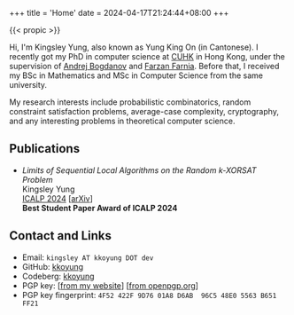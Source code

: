 +++
title = 'Home'
date = 2024-04-17T21:24:44+08:00
+++

{{< propic >}}

Hi, I'm Kingsley Yung, also known as Yung King On (in Cantonese). I recently got my PhD in computer science at [CUHK](https://www.cuhk.edu.hk) in Hong Kong, under the supervision of [Andrej Bogdanov](https://andrejb.net/) and [Farzan Farnia](https://www.cse.cuhk.edu.hk/~farnia/).
Before that, I received my BSc in Mathematics and MSc in Computer Science from the same university.

My research interests include probabilistic combinatorics, random constraint satisfaction problems, average-case complexity, cryptography, and any interesting problems in theoretical computer science.

## Publications

* *Limits of Sequential Local Algorithms on the Random k-XORSAT Problem*\
Kingsley Yung\
[ICALP 2024](https://doi.org/10.4230/LIPIcs.ICALP.2024.123) [[arXiv](https://arxiv.org/abs/2404.17775)]\
**Best Student Paper Award of ICALP 2024**


## Contact and Links

- Email: `kingsley AT kkoyung DOT dev`
- GitHub: [kkoyung](https://github.com/kkoyung)
- Codeberg: [kkoyung](https://codeberg.org/kkoyung)
- PGP key: [[from my website](/pubkey.asc)] [[from openpgp.org](https://keys.openpgp.org/search?q=kingsley%40kkoyung.dev)]
- PGP key fingerprint: `4F52 422F 9D76 01A8 D6AB  96C5 48E0 5563 B651 FF21`
